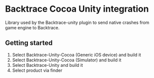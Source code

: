 # Backtrace Cocoa Unity integration
Library used by the Backtrace-unity plugin to send native crashes from game engine to Backtrace.

## Getting started
1. Select Backtrace-Unity-Cocoa (Generic iOS device) and build it
2. Select Backtrace-Unity-Cocoa (Simulator) and build it
3. Select Backtrace-Unity and build it
4. Select product via finder